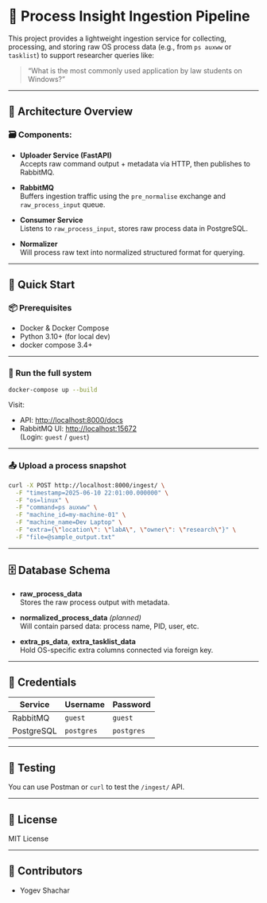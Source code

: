 # 🧠 Process Insight Ingestion Pipeline

This project provides a lightweight ingestion service for collecting, processing, and storing raw OS process data (e.g., from `ps auxww` or `tasklist`) to support researcher queries like:

> “What is the most commonly used application by law students on Windows?”

---

## 🧱 Architecture Overview

### 🗃 Components:
- **Uploader Service (FastAPI)**  
  Accepts raw command output + metadata via HTTP, then publishes to RabbitMQ.

- **RabbitMQ**  
  Buffers ingestion traffic using the `pre_normalise` exchange and `raw_process_input` queue.

- **Consumer Service**  
  Listens to `raw_process_input`, stores raw process data in PostgreSQL.

- **Normalizer**  
  Will process raw text into normalized structured format for querying.

---

## 🚀 Quick Start

### 📦 Prerequisites

- Docker & Docker Compose
- Python 3.10+ (for local dev)
- docker compose 3.4+

---

### 🐳 Run the full system

```bash
docker-compose up --build
```

Visit:
- API: [http://localhost:8000/docs](http://localhost:8000/docs)  
- RabbitMQ UI: [http://localhost:15672](http://localhost:15672)  
  (Login: `guest` / `guest`)

---

### 📤 Upload a process snapshot

```bash
curl -X POST http://localhost:8000/ingest/ \
  -F "timestamp=2025-06-10 22:01:00.000000" \
  -F "os=linux" \
  -F "command=ps auxww" \
  -F "machine_id=my-machine-01" \
  -F "machine_name=Dev Laptop" \
  -F "extra={\"location\": \"labA\", \"owner\": \"research\"}" \
  -F "file=@sample_output.txt"
```

---

## 🗄 Database Schema

- **raw_process_data**  
  Stores the raw process output with metadata.

- **normalized_process_data** *(planned)*  
  Will contain parsed data: process name, PID, user, etc.

- **extra_ps_data**, **extra_tasklist_data**  
  Hold OS-specific extra columns connected via foreign key.

---

## 🔐 Credentials

| Service   | Username | Password |
|-----------|----------|----------|
| RabbitMQ  | `guest`  | `guest`  |
| PostgreSQL| `postgres` | `postgres` |

---

## 🧪 Testing

You can use Postman or `curl` to test the `/ingest/` API.


---


## 📜 License

MIT License

---

## 👥 Contributors

- Yogev Shachar
